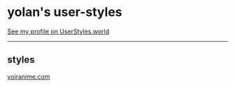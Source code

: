 # yolan's user-styles

[See my profile on UserStyles.world](https://userstyles.world/user/yolanare)

---

## styles

[voiranime.com](https://userstyles.world/style/16476/voiranime-com-dark-theme)
